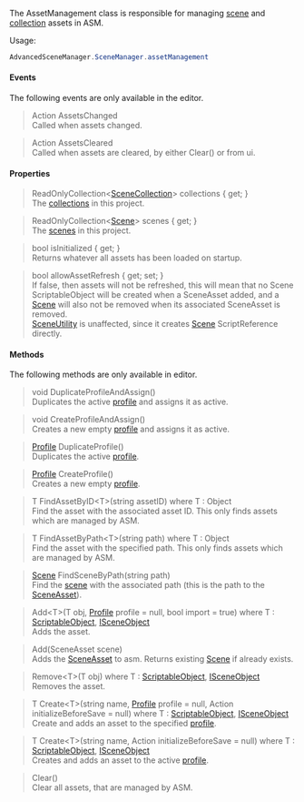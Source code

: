 The AssetManagement class is responsible for managing [scene](Scene) and [collection](SceneCollection) assets in ASM.

Usage:
```csharp
AdvancedSceneManager.SceneManager.assetManagement
```

#### Events

The following events are only available in the editor.

> Action AssetsChanged\
Called when assets changed.

> Action AssetsCleared\
Called when assets are cleared, by either Clear() or from ui.

#### Properties

> ReadOnlyCollection<[SceneCollection](SceneCollection)> collections { get; }\
The [collections](SceneCollection) in this project.

> ReadOnlyCollection<[Scene](Scene)> scenes { get; }\
The [scenes](Scene) in this project.

> bool isInitialized { get; }\
Returns whatever all assets has been loaded on startup.

> bool allowAssetRefresh { get; set; }\
If false, then assets will not be refreshed, this will mean that no Scene ScriptableObject will be created when a SceneAsset added, and a [Scene](Scene) will also not be removed when its associated SceneAsset is removed.\
[SceneUtility](SceneUtility) is unaffected, since it creates [Scene](Scene) ScriptReference directly.

#### Methods

The following methods are only available in editor.

> void DuplicateProfileAndAssign()\
Duplicates the active [profile](Profile) and assigns it as active.

> void CreateProfileAndAssign()\
Creates a new empty [profile](Profile) and assigns it as active.

> [Profile](Profile) DuplicateProfile()\
Duplicates the active [profile](Profile).

> [Profile](Profile) CreateProfile()\
Creates a new empty [profile](Profile).

> T FindAssetByID\<T>(string assetID) where T : Object\
Find the asset with the associated asset ID. This only finds assets which are managed by ASM.

> T FindAssetByPath\<T>(string path) where T : Object\
Find the asset with the specified path. This only finds assets which are managed by ASM.

> [Scene](Scene) FindSceneByPath(string path)\
Find the [scene](Scene) with the associated path (this is the path to the [SceneAsset](https://docs.unity3d.com/ScriptReference/SceneAsset.html)).

> Add\<T>(T obj, [Profile](Profile) profile = null, bool import = true) where T : [ScriptableObject](https://docs.unity3d.com/Manual/class-ScriptableObject.html), [ISceneObject](ISceneObject)\
Adds the asset.

> Add(SceneAsset scene)\
Adds the [SceneAsset](https://docs.unity3d.com/ScriptReference/SceneAsset.html) to asm. Returns existing [Scene](Scene) if already exists.

> Remove\<T>(T obj) where T : [ScriptableObject](https://docs.unity3d.com/Manual/class-ScriptableObject.html), [ISceneObject](ISceneObject)\
Removes the asset.

<a class="pdf-page-break"></a>

> T Create\<T>(string name, [Profile](Profile) profile = null, Action<T> initializeBeforeSave = null) where T : [ScriptableObject](https://docs.unity3d.com/Manual/class-ScriptableObject.html), [ISceneObject](ISceneObject)\
Create and adds an asset to the specified [profile](Profile).

> T Create\<T>(string name, Action<T> initializeBeforeSave = null) where T : [ScriptableObject](https://docs.unity3d.com/Manual/class-ScriptableObject.html), [ISceneObject](ISceneObject)\
Creates and adds an asset to the active [profile](Profile).

> Clear()\
Clear all assets, that are managed by ASM.
